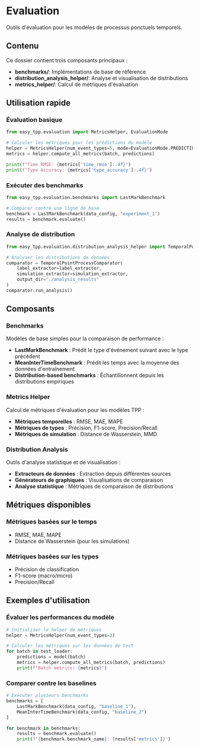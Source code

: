 # Evaluation

Outils d'évaluation pour les modèles de processus ponctuels temporels.

## Contenu

Ce dossier contient trois composants principaux :

- **benchmarks/**: Implémentations de base de référence
- **distribution_analysis_helper/**: Analyse et visualisation de distributions
- **metrics_helper/**: Calcul de métriques d'évaluation

## Utilisation rapide

### Évaluation basique

```python
from easy_tpp.evaluation import MetricsHelper, EvaluationMode

# Calculer les métriques pour les prédictions du modèle
helper = MetricsHelper(num_event_types=5, mode=EvaluationMode.PREDICTION)
metrics = helper.compute_all_metrics(batch, predictions)

print(f"Time RMSE: {metrics['time_rmse']:.4f}")
print(f"Type Accuracy: {metrics['type_accuracy']:.4f}")
```

### Exécuter des benchmarks

```python
from easy_tpp.evaluation.benchmarks import LastMarkBenchmark

# Comparer contre une ligne de base
benchmark = LastMarkBenchmark(data_config, "experiment_1")
results = benchmark.evaluate()
```

### Analyse de distribution

```python
from easy_tpp.evaluation.distribution_analysis_helper import TemporalPointProcessComparator

# Analyser les distributions de données
comparator = TemporalPointProcessComparator(
    label_extractor=label_extractor,
    simulation_extractor=simulation_extractor,
    output_dir="./analysis_results"
)
comparator.run_analysis()
```

## Composants

### Benchmarks
Modèles de base simples pour la comparaison de performance :
- **LastMarkBenchmark** : Prédit le type d'événement suivant avec le type précédent
- **MeanInterTimeBenchmark** : Prédit les temps avec la moyenne des données d'entraînement
- **Distribution-based benchmarks** : Échantillonnent depuis les distributions empiriques

### Metrics Helper  
Calcul de métriques d'évaluation pour les modèles TPP :
- **Métriques temporelles** : RMSE, MAE, MAPE
- **Métriques de types** : Précision, F1-score, Precision/Recall
- **Métriques de simulation** : Distance de Wasserstein, MMD

### Distribution Analysis
Outils d'analyse statistique et de visualisation :
- **Extracteurs de données** : Extraction depuis différentes sources
- **Générateurs de graphiques** : Visualisations de comparaison
- **Analyse statistique** : Métriques de comparaison de distributions

## Métriques disponibles

### Métriques basées sur le temps
- RMSE, MAE, MAPE
- Distance de Wasserstein (pour les simulations)

### Métriques basées sur les types  
- Précision de classification
- F1-score (macro/micro)
- Precision/Recall

## Exemples d'utilisation

### Évaluer les performances du modèle

```python
# Initialiser le helper de métriques
helper = MetricsHelper(num_event_types=3)

# Calculer les métriques sur les données de test
for batch in test_loader:
    predictions = model(batch)
    metrics = helper.compute_all_metrics(batch, predictions)
    print(f"Batch metrics: {metrics}")
```

### Comparer contre les baselines

```python
# Exécuter plusieurs benchmarks
benchmarks = [
    LastMarkBenchmark(data_config, "baseline_1"),
    MeanInterTimeBenchmark(data_config, "baseline_2")
]

for benchmark in benchmarks:
    results = benchmark.evaluate()
    print(f"{benchmark.benchmark_name}: {results['metrics']}")
```